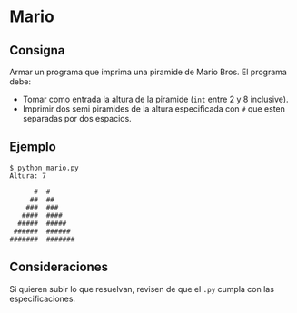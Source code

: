 # Mario

## Consigna

Armar un programa que imprima una piramide de Mario Bros. El programa debe:

- Tomar como entrada la altura de la piramide (`int` entre 2 y 8 inclusive).
- Imprimir dos semi piramides de la altura especificada con `#` que esten separadas por dos espacios.

## Ejemplo

```
$ python mario.py
Altura: 7

      #  #
     ##  ##
    ###  ###
   ####  ####
  #####  #####
 ######  ######
#######  #######
```

## Consideraciones

Si quieren subir lo que resuelvan, revisen de que el `.py` cumpla con las especificaciones.
